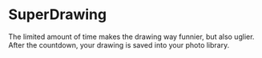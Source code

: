 # SuperDrawing
The limited amount of time makes the drawing way funnier, but also uglier. After the countdown, your drawing is saved into your photo library.
